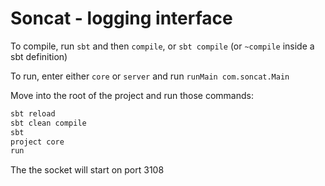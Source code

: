 # Soncat - logging interface

To compile, run `sbt` and then `compile`, or `sbt compile` (or `~compile` inside a sbt definition)

To run, enter either `core` or `server` and run `runMain com.soncat.Main`

Move into the root of the project and run those commands:
```bash
sbt reload
sbt clean compile
sbt
project core
run
```

The the socket will start on port 3108